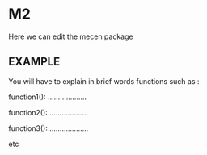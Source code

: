 # M2
Here we can edit the mecen package

## EXAMPLE

You will have to explain in brief words functions such as : 

function1(): ...................

function2(): ...................

function3(): ...................

etc